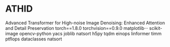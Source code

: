 # ATHID
Advanced Transformer for High-noise Image Denoising: Enhanced Attention and Detail Preservation
torch==1.8.0
torchvision==0.9.0
matplotlib···
scikit-image
opencv-python
yacs
joblib 
natsort 
h5py 
tqdm
einops
linformer
timm
ptflops
dataclasses
natsort
